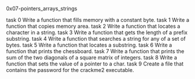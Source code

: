 0x07-pointers_arrays_strings

task 0	Write a function that fills memory with a constant byte.
task 1	Write a function that copies memory area.
task 2	Write a function that locates a character in a string.
task 3	Write a function that gets the length of a prefix substring.
task 4	Write a function that searches a string for any of a set of bytes.
task 5	Write a function that locates a substring.
task 6	Write a function that prints the chessboard.
task 7	Write a function that prints the sum of the two diagonals of a square matrix of integers.
task 8	Write a function that sets the value of a pointer to a char.
task 9	Create a file that contains the password for the crackme2 executable.
